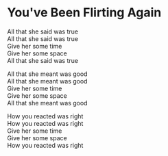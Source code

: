 # You've Been Flirting Again  

All that she said was true  
All that she said was true  
Give her some time  
Give her some space  
All that she said was true  

All that she meant was good  
All that she meant was good  
Give her some time  
Give her some space  
All that she meant was good  

How you reacted was right  
How you reacted was right  
Give her some time  
Give her some space  
How you reacted was right  
